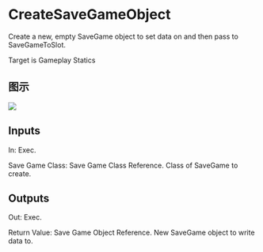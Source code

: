 # CreateSaveGameObject

Create a new, empty SaveGame object to set data on and then pass to SaveGameToSlot.

Target is Gameplay Statics

## 图示

![]($-20221218-20470142.png)

## Inputs

In: Exec.

Save Game Class: Save Game Class Reference. Class of SaveGame to create.  

## Outputs

Out: Exec.

Return Value: Save Game Object Reference. New SaveGame object to write data to.

